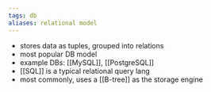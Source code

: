 ```yaml
---
tags: db
aliases: relational model
---
```


- stores data as tuples, grouped into relations
- most popular DB model
- example DBs: [[MySQL]], [[PostgreSQL]]
- [[SQL]] is a typical relational query lang
- most commonly, uses a [[B-tree]] as the storage engine